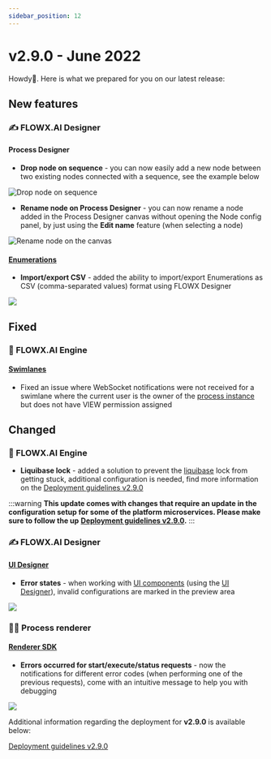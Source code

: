 ```yaml
---
sidebar_position: 12
---
```


# v2.9.0 - June 2022

Howdy:wave:. Here is what we prepared for you on our latest release:

## **New features**

### :writing_hand: FLOWX.AI Designer <a href="#flowx-admin" id="flowx-admin"></a>

#### Process Designer

* **Drop node on sequence** - you can now easily add a new node between two existing nodes connected with a sequence, see the example below

![Drop node on sequence](https://s3.eu-west-1.amazonaws.com/docx.flowx.ai/release-notes/release2.9_drop_Node.gif)

* **Rename node on Process Designer** - you can now rename a node added in the Process Designer canvas without opening the Node config panel, by just using the **Edit name** feature (when selecting a node)

![Rename node on the canvas](https://s3.eu-west-1.amazonaws.com/docx.flowx.ai/release-notes/release2.9_rename_node.gif)

#### [Enumerations](../../docs/platform-deep-dive/core-components/core-extensions/content-management/enumerations)

* **Import/export CSV** - added the ability to import/export Enumerations as CSV (comma-separated values) format using FLOWX Designer

![](https://s3.eu-west-1.amazonaws.com/docx.flowx.ai/release-notes/release2.9_enumerations.png)

## **Fixed**

### :steam_locomotive: FLOWX.AI Engine

#### [Swimlanes](../../docs/platform-deep-dive/user-roles-management/swimlanes)

* Fixed an issue where WebSocket notifications were not received for a swimlane where the current user is the owner of the [process instance](../../docs/building-blocks/process/active-process/process-instance) but does not have VIEW permission assigned

## **Changed**

### :steam_locomotive: FLOWX.AI Engine

* **Liquibase lock** - added a solution to prevent the [liquibase](https://docs.liquibase.com/home.html) lock from getting stuck, additional configuration is needed, find more information on the [Deployment guidelines v2.9.0](deployment-guidelines-v2.9.0)

:::warning
**This update comes with changes that require an update in the configuration setup for some of the platform microservices. Please make sure to follow the up** [**Deployment guidelines v2.9.0**](deployment-guidelines-v2.9.0)**.**
:::

### :writing_hand: FLOWX.AI Designer

#### [UI Designer](../../docs/building-blocks/ui-designer)

* **Error states** - when working with [UI components](../../docs/building-blocks/ui-designer/ui-component-types) (using the [UI Designer](./#ui-designer)), invalid configurations are marked in the preview area

![](https://s3.eu-west-1.amazonaws.com/docx.flowx.ai/release-notes/release2.9_error_states.png)

### 🤹‍♀️ Process renderer

#### [Renderer SDK](../../docs/platform-deep-dive/core-components/renderer-sdks/angular-renderer)

* **Errors occurred for start/execute/status requests** - now the notifications for different error codes (when performing one of the previous requests), come with an intuitive message to help you with debugging

![](https://s3.eu-west-1.amazonaws.com/docx.flowx.ai/release-notes/release2.9_sdk.png)

Additional information regarding the deployment for **v2.9.0** is available below:

[Deployment guidelines v2.9.0](deployment-guidelines-v2.9.0)
